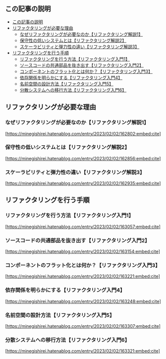 
## この記事の説明




- [この記事の説明](#この記事の説明)
- [リファクタリングが必要な理由](#リファクタリングが必要な理由)
  - [なぜリファクタリングが必要なのか【リファクタリング解説1】](#なぜリファクタリングが必要なのかリファクタリング解説1)
  - [保守性の低いシステムとは【リファクタリング解説2】](#保守性の低いシステムとはリファクタリング解説2)
  - [スケーラビリティと弾力性の違い【リファクタリング解説3】](#スケーラビリティと弾力性の違いリファクタリング解説3)
- [リファクタリングを行う手順](#リファクタリングを行う手順)
  - [リファクタリングを行う方法【リファクタリング入門1】](#リファクタリングを行う方法リファクタリング入門1)
  - [ソースコードの共通部品を抜き出す【リファクタリング入門2】](#ソースコードの共通部品を抜き出すリファクタリング入門2)
  - [コンポーネントのフラット化とは何か？【リファクタリング入門3】](#コンポーネントのフラット化とは何かリファクタリング入門3)
  - [依存関係を明らかにする【リファクタリング入門4】](#依存関係を明らかにするリファクタリング入門4)
  - [名前空間の設計方法【リファクタリング入門5】](#名前空間の設計方法リファクタリング入門5)
  - [分散システムへの移行方法【リファクタリング入門6】](#分散システムへの移行方法リファクタリング入門6)


## リファクタリングが必要な理由

### なぜリファクタリングが必要なのか【リファクタリング解説1】

[https://minegishirei.hatenablog.com/entry/2023/02/02/162802:embed:cite]



### 保守性の低いシステムとは【リファクタリング解説2】

[https://minegishirei.hatenablog.com/entry/2023/02/02/162856:embed:cite]



### スケーラビリティと弾力性の違い【リファクタリング解説3】

[https://minegishirei.hatenablog.com/entry/2023/02/02/162935:embed:cite]


## リファクタリングを行う手順

### リファクタリングを行う方法【リファクタリング入門1】

[https://minegishirei.hatenablog.com/entry/2023/02/02/163057:embed:cite]



### ソースコードの共通部品を抜き出す【リファクタリング入門2】

[https://minegishirei.hatenablog.com/entry/2023/02/02/163154:embed:cite]



### コンポーネントのフラット化とは何か？【リファクタリング入門3】

[https://minegishirei.hatenablog.com/entry/2023/02/02/163221:embed:cite]



### 依存関係を明らかにする【リファクタリング入門4】

[https://minegishirei.hatenablog.com/entry/2023/02/02/163248:embed:cite]



### 名前空間の設計方法【リファクタリング入門5】

[https://minegishirei.hatenablog.com/entry/2023/02/02/163307:embed:cite]



### 分散システムへの移行方法【リファクタリング入門6】

[https://minegishirei.hatenablog.com/entry/2023/02/02/163321:embed:cite]








